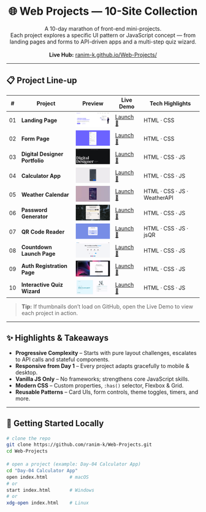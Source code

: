 <!--
  README.md  •  Web-Projects root
  A curated collection of ten mini-websites built with HTML, CSS, and JavaScript
-->

<h1 align="center">🌐 Web Projects — 10-Site Collection</h1>

<p align="center">
  A 10-day marathon of front-end mini-projects.<br/>
  Each project explores a specific UI pattern or JavaScript concept — from landing pages and forms to API-driven apps and a multi-step quiz wizard.<br/>
  <br/>
  <strong>Live Hub:</strong>
  <a href="https://ranim-k.github.io/Web-Projects/">ranim-k.github.io/Web-Projects/</a>
</p>

---

## 📋 Project Line-up

| # | Project | Preview | Live Demo | Tech Highlights |
|:-:|---------|:-------:|-----------|-----------------|
| 01 | **Landing Page** | <img src="./Day-01 landing page/Assets/screenchot.png" width="120" alt="Landing Page"/> | [Launch 🚀](https://ranim-k.github.io/Web-Projects/Day-01%20landing%20page/) | HTML · CSS |
| 02 | **Form Page** | <img src="./Day-02 Form/assets/Result.png" width="120" alt="Form Page"/> | [Launch 🚀](https://ranim-k.github.io/Web-Projects/Day-02%20Form%20Page/) | HTML · CSS |
| 03 | **Digital Designer Portfolio** | <img src="./Day-03 Portfolio/assets/Portfolio.gif" width="120" alt="Portfolio"/> | [Launch 🚀](https://ranim-k.github.io/Web-Projects/Day-03%20Digital%20Designer%20Portfolio/) | HTML · CSS · JS |
| 04 | **Calculator App** | <img src="./Day-04 Calculator/assets/Final Gif.gif" width="120" alt="Calculator"/> | [Launch 🚀](https://ranim-k.github.io/Web-Projects/Day-04%20Calculator%20App/) | HTML · CSS · JS |
| 05 | **Weather Calendar** | <img src="./Day-05 Weather App/assets/Final Gif.gif" width="120" alt="Weather"/> | [Launch 🚀](https://ranim-k.github.io/Web-Projects/Day-05%20Weather%20Calendar%20App/) | HTML · CSS · JS · WeatherAPI |
| 06 | **Password Generator** | <img src="./Day-06 Password Generator/assets/Final Gif.gif" width="120" alt="Password"/> | [Launch 🚀](https://ranim-k.github.io/Web-Projects/Day-06%20Password%20Generator%20App/) | HTML · CSS · JS |
| 07 | **QR Code Reader** | <img src="./Day-07 QR Code Reader App/assets/Final Gif.gif" width="120" alt="QR Reader"/> | [Launch 🚀](https://ranim-k.github.io/Web-Projects/Day-07%20QR%20Code%20Reader%20App/) | HTML · CSS · JS · jsQR |
| 08 | **Countdown Launch Page** | <img src="./Day-08 CountDown/assets/Final Gif.gif" width="120" alt="Countdown"/> | [Launch 🚀](https://ranim-k.github.io/Web-Projects/Day-08%20Countdown%20Launch%20Page/) | HTML · CSS · JS |
| 09 | **Auth Registration Page** | <img src="./Day-09 Login & SignUp/assets/Final Gif.gif" width="120" alt="Auth"/> | [Launch 🚀](https://ranim-k.github.io/Web-Projects/Day-09%20Auth%20Registration%20Page/) | HTML · CSS · JS |
| 10 | **Interactive Quiz Wizard** | <img src="./Day-10 Quiz/assets/Final Gif.gif" width="120" alt="Quiz"/> | [Launch 🚀](https://ranim-k.github.io/Web-Projects/Day-10%20Interactive%20Quiz%20Wizard/) | HTML · CSS · JS |

> **Tip:** If thumbnails don’t load on GitHub, open the Live Demo to view each project in action.

---

## ✨ Highlights & Takeaways

- **Progressive Complexity** – Starts with pure layout challenges, escalates to API calls and stateful components.  
- **Responsive from Day 1** – Every project adapts gracefully to mobile & desktop.  
- **Vanilla JS Only** – No frameworks; strengthens core JavaScript skills.  
- **Modern CSS** – Custom properties, `:has()` selector, Flexbox & Grid.  
- **Reusable Patterns** – Card UIs, form controls, theme toggles, timers, and more.

---

## 🏃 Getting Started Locally

```bash
# clone the repo
git clone https://github.com/ranim-k/Web-Projects.git
cd Web-Projects

# open a project (example: Day-04 Calculator App)
cd "Day-04 Calculator App"
open index.html        # macOS
# or
start index.html       # Windows
# or
xdg-open index.html    # Linux
